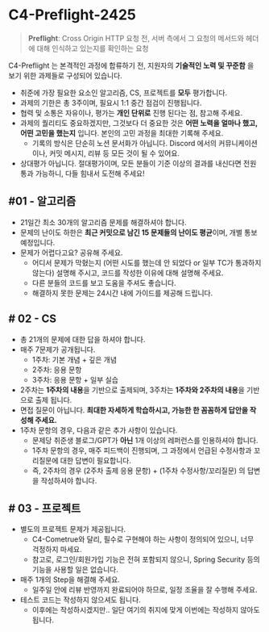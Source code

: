 # C4-Preflight-2425
> **Preflight**: Cross Origin HTTP 요청 전, 서버 측에서 그 요청의 메서드와 헤더에 대해 인식하고 있는지를 확인하는 요청


C4-Preflight 는 본격적인 과정에 합류하기 전, 지원자의 **기술적인 노력 및 꾸준함** 을 보기 위한 과제들로 구성되어 있습니다.

- 취준에 가장 필요한 요소인 알고리즘, CS, 프로젝트를 **모두** 평가합니다.
- 과제의 기한은 총 3주이며, 필요시 1:1 중간 점검이 진행됩니다.
- 협력 및 소통은 자유이나, 평가는 **개인 단위로** 진행 된다는 점, 참고해 주세요.
- 과제의 퀄리티도 중요하겠지만, 그것보다 더 중요한 것은 **어떤 노력을 얼마나 했고, 어떤 고민을 했는지** 입니다. 본인의 고민 과정을 최대한 기록해 주세요.
    - 기록의 방식은 단순히 노션 문서화가 아닙니다. Discord 에서의 커뮤니케이션이나, 커밋 메시지, 리뷰 등 모든 것이 될 수 있어요.
- 상대평가 아닙니다. 절대평가이며, 모든 분들이 기준 이상의 결과를 내신다면 전원 통과 가능하니, 다들 힘내서 도전해 주세요!

## #01 - 알고리즘

- 21일간 최소 30개의 알고리즘 문제를 해결하셔야 합니다.
- 문제의 난이도 하한은 **최근 커밋으로 남긴 15 문제들의 난이도 평균**이며, 개별 통보 예정입니다.
- 문제가 어렵다고요? 공유해 주세요.
    - 어디서 문제가 막혔는지 (어떤 시도를 했는데 안 되었다 or 일부 TC가 통과하지 않는다) 설명해 주시고, 코드를 작성한 이유에 대해 설명해 주세요.
    - 다른 분들의 코드를 보고 도움을 주셔도 좋습니다.
    - 해결하지 못한 문제는 24시간 내에 가이드를 제공해 드립니다.

## # 02 - CS

- 총 21개의 문제에 대한 답을 하셔야 합니다.
- 매주 7문제가 공개됩니다.
    - 1주차: 기본 개념 + 깊은 개념
    - 2주차: 응용 문항
    - 3주차: 응용 문항 + 일부 실습
- 2주차는 **1주차의 내용**을 기반으로 출제되며, 3주차는 **1주차와 2주차의 내용**을 기반으로 출제 됩니다.
- 면접 질문이 아닙니다. **최대한 자세하게 학습하시고, 가능한 한 꼼꼼하게 답안을 작성해 주세요.**
- 1주차 문항의 경우, 다음과 같은 추가 사항이 있습니다.
    - 문제당 취준생 블로그/GPT가 **아닌** 1개 이상의 레퍼런스를 인용하셔야 합니다.
    - 1주차 문항의 경우, 매주 피드백이 진행되며, 그 과정에서 언급된 수정사항과 꼬리질문에 대한 답변이 필요합니다.
    - 즉, 2주차의 경우 (2주차 출제 응용 문항) + (1주차 수정사항/꼬리질문) 의 답변을 작성하셔야 합니다.

## # 03 - 프로젝트

- 별도의 프로젝트 문제가 제공됩니다.
    - C4-Cometrue와 달리, 필수로 구현해야 하는 사항이 정의되어 있으니, 너무 걱정하지 마세요.
    - 참고로, 로그인/회원가입 기능은 전혀 포함되지 않으니, Spring Security 등의 기능을 사용할 일은 없습니다.
- 매주 1개의 Step을 해결해 주세요.
    - 일주일 안에 리뷰 반영까지 완료되어야 하므로, 일정 조율을 잘 수행해 주세요.
- 테스트 코드는 작성하지 않으셔도 됩니다.
    - 이후에는 작성하시겠지만.. 일단 여기의 취지에 맞게 이번에는 작성하지 않아도 됩니다.
